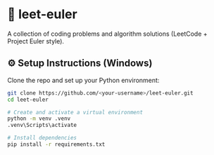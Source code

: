 # 🧠 leet-euler

A collection of coding problems and algorithm solutions (LeetCode + Project Euler style).

## ⚙️ Setup Instructions (Windows)

Clone the repo and set up your Python environment:

```bash
git clone https://github.com/<your-username>/leet-euler.git
cd leet-euler

# Create and activate a virtual environment
python -m venv .venv
.venv\Scripts\activate

# Install dependencies
pip install -r requirements.txt

